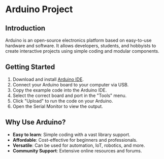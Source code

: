 # Arduino Project

## Introduction
Arduino is an open-source electronics platform based on easy-to-use hardware and software. It allows developers, students, and hobbyists to create interactive projects using simple coding and modular components.

## Getting Started
1. Download and install [Arduino IDE](https://www.arduino.cc/en/software).
2. Connect your Arduino board to your computer via USB.
3. Copy the example code into the Arduino IDE.
4. Select the correct board and port in the "Tools" menu.
5. Click "Upload" to run the code on your Arduino.
6. Open the Serial Monitor to view the output.

## Why Use Arduino?
- **Easy to learn**: Simple coding with a vast library support.
- **Affordable**: Cost-effective for beginners and professionals.
- **Versatile**: Can be used for automation, IoT, robotics, and more.
- **Community Support**: Extensive online resources and forums.



